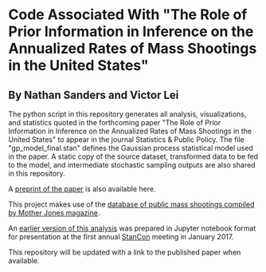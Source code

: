 # Code Associated With "The Role of Prior Information in Inference on the Annualized Rates of Mass Shootings in the United States"

## By Nathan Sanders and Victor Lei

The python script in this repository generates all analysis, visualizations, and statistics quoted in the forthcoming paper "The Role of Prior Information in Inference on the Annualized Rates of Mass Shootings in the United States" to appear in the journal Statistics & Public Policy.  The file "gp_model_final.stan" defines the Gaussian process statistical model used in the paper.  A static copy of the source dataset, transformed data to be fed to the model, and intermediate stochastic sampling outputs are also shared in this repository.

A [preprint of the paper](https://github.com/nesanders/spp-massshootings/blob/master/Sanders_SPP_MassShootings.pdf) is also available here.

This project makes use of the [database of public mass shootings compiled by Mother Jones magazine](http://www.motherjones.com/politics/2012/12/mass-shootings-mother-jones-full-data).

An [earlier version of this analysis](https://github.com/nesanders/massshootings/) was prepared in Jupyter notebook format for presentation at the first annual [StanCon](http://mc-stan.org/events/stancon.html) meeting in January 2017.

This repository will be updated with a link to the published paper when available.
